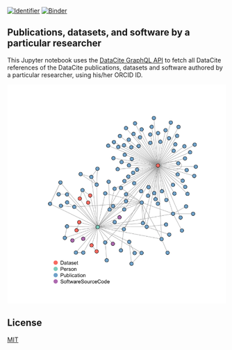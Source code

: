 [![Identifier](https://img.shields.io/badge/doi-10.14454%2F628m-3882--fca709.svg)](https://doi.org/10.14454/628m-3882)
[![Binder](https://mybinder.org/badge_logo.svg)](https://mybinder.org/v2/gh/datacite/notebooks/master)

## Publications, datasets, and software by a particular researcher

This Jupyter notebook uses the [DataCite GraphQL API](https://api.datacite.org/graphql) to fetch all DataCite references of the DataCite publications, datasets and software authored by a particular researcher, using his/her ORCID ID.

![](person.png)

## License

[MIT](https://github.com/datacite/notebooks/blob/master/LICENSE)
